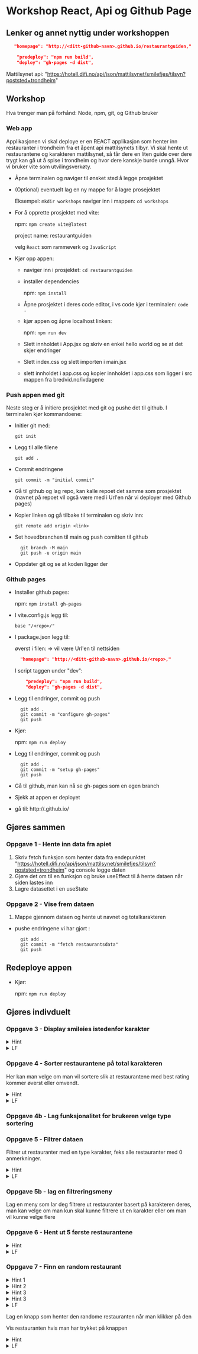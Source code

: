 # Workshop React, Api og Github Page

## Lenker og annet nyttig under workshoppen

```json
   "homepage": "http://<ditt-github-navn>.github.io/restaurantguiden,"
```

```json
    "predeploy": "npm run build",
    "deploy": "gh-pages -d dist",
```

Mattilsynet api: "https://hotell.difi.no/api/json/mattilsynet/smilefjes/tilsyn?poststed=trondheim"

## Workshop

Hva trenger man på forhånd: Node, npm, git, og Github bruker

### Web app

Applikasjonen vi skal deploye er en REACT applikasjon som henter inn restauranter i trondheim fra et åpent api mattilsynets tilbyr. Vi skal hente ut restaurantene og karakteren mattilsynet, så får dere en liten guide over dere trygt kan gå ut å spise i trondheim og hvor dere kanskje burde unngå. Hvor vi bruker vite som utvilingsverkøty.

- Åpne terminalen og naviger til ønsket sted å legge prosjektet

- (Optional) eventuelt lag en ny mappe for å lagre prosejektet

  Eksempel: `mkdir workshops`
  naviger inn i mappen: `cd workshops`

- For å opprette prosjektet med vite:

  npm: `npm create vite@latest`

  project name: restaurantguiden

  velg `React` som rammeverk og `JavaScript`

- Kjør opp appen:

  - naviger inn i prosjektet: `cd restaurantguiden`
  - installer dependencies

    npm: `npm install`

  - Åpne prosjektet i deres code editor, i vs code kjør i terminalen: `code .`

  - kjør appen og åpne localhost linken:

    npm: `npm run dev`

  - Slett innholdet i App.jsx og skriv en enkel hello world og se at det skjer endringer

  - Slett index.css og slett importen i main.jsx
  - slett innholdet i app.css og kopier innholdet i app.css som ligger i src mappen fra bredvid.no/ivdagene

### Push appen med git

Neste steg er å initiere prosjektet med git og pushe det til github. I terminalen kjør kommandoene:

- Initier git med:

  `git init`

- Legg til alle filene

  `git add .`

- Commit endringene

  `git commit -m "initial commit"`

- Gå til github og lag repo, kan kalle repoet det samme som prosjektet (navnet på repoet vil også være med i Url'en når vi deployer med Github pages)
- Kopier linken og gå tilbake til terminalen og skriv inn:

  `git remote add origin <link>`

- Set hovedbranchen til main og push comitten til github

  ```
    git branch -M main
    git push -u origin main
  ```

- Oppdater git og se at koden ligger der

### Github pages

- Installer github pages:

  npm: `npm install gh-pages`

- I vite.config.js legg til:

  `base "/<repo>/"`

- I package.json legg til:

  øverst i filen: => vil være Url'en til nettsiden

  ```json
    "homepage": "http://<ditt-github-navn>.github.io/<repo>,"
  ```

  I script taggen under "dev":

  ```json
      "predeploy": "npm run build",
      "deploy": "gh-pages -d dist",
  ```

- Legg til endringer, commit og push

  ```
    git add .
    git commit -m "configure gh-pages"
    git push
  ```

- Kjør:

  npm: `npm run deploy`

- Legg til endringer, commit og push

  ```
    git add .
    git commit -m "setup gh-pages"
    git push
  ```

- Gå til github, man kan nå se gh-pages som en egen branch

- Sjekk at appen er deployet
- gå til: http://<ditt-github-navn>.github.io/<repo>

## Gjøres sammen

### Oppgave 1 - Hente inn data fra apiet

1. Skriv fetch funksjon som henter data fra endepunktet "https://hotell.difi.no/api/json/mattilsynet/smilefjes/tilsyn?poststed=trondheim" og console logge daten
2. Gjøre det om til en funksjon og bruke useEffect til å hente dataen når siden lastes inn
3. Lagre datasettet i en useState

### Oppgave 2 - Vise frem dataen

1. Mappe gjennom dataen og hente ut navnet og totalkarakteren

- pushe endringene vi har gjort :

  ```
    git add .
    git commit -m "fetch restaurantsdata"
    git push
  ```

## Redeploye appen

- Kjør:

  npm: `npm run deploy`

## Gjøres indivduelt

### Oppgave 3 - Display smileies istedenfor karakter

<details><summary>Hint</summary>

Lag en hjelpe funksjon som omgjør tall til smiley

</details>

<details><summary>LF</summary>

```Javascript
   const getSmiley = (value) => {
    return value == 3 ? "🤮" : value == 2 ? "🤢" : value == 1 ? "🙂" : "🤩";
  };

  {/* .... */}
  <h3>{getSmiley(restaurant.total_karakter)}</h3>
```

</details>

### Oppgave 4 - Sorter restaurantene på total karakteren

Her kan man velge om man vil sortere slik at restaurantene med best rating kommer øverst eller omvendt.

<details><summary>Hint</summary>

Bruk [sort](https://developer.mozilla.org/en-US/docs/Web/JavaScript/Reference/Global_Objects/Array/sort) funksjonen

</details>

<details><summary>LF</summary>

```Javascript
    restaurants
        .sort((a, b) => a.total_karakter - b.total_karakter)
```

</details>

### Oppgave 4b - Lag funksjonalitet for brukeren velge type sortering

### Oppgave 5 - Filtrer dataen

Filtrer ut restauranter med en type karakter, feks alle restauranter med 0 anmerkninger.

<details><summary>Hint</summary>

Bruk [filter](https://developer.mozilla.org/en-US/docs/Web/JavaScript/Reference/Global_Objects/Array/filter) funksjonen

</details>

<details><summary>LF</summary>

```Javascript
    .filter((restaurant) => restaurant.total_karakter === "3")
```

</details>

### Oppgave 5b - lag en filtreringsmeny

Lag en meny som lar deg filtrere ut restauranter basert på karakteren deres, man kan velge om man kun skal kunne filtrere ut en karakter eller om man vil kunne velge flere

### Oppgave 6 - Hent ut 5 første restaurantene

<details><summary>Hint</summary>

Bruk [slice](https://developer.mozilla.org/en-US/docs/Web/JavaScript/Reference/Global_Objects/Array/slice) funksjonen

</details>

<details><summary>LF</summary>

```Javascript
    restaurants.slice(0, 5)
```

</details>

### Oppgave 7 - Finn en random restaurant

<details><summary>Hint 1</summary>

Bruk [Math.random()](https://developer.mozilla.org/en-US/docs/Web/JavaScript/Reference/Global_Objects/Math/random) funksjonen, som gir et random tall mellom 0 og 1

</details>

<details><summary>Hint 2</summary>

Bruk lengden av restaurant listen som max verdi, for å få en verdi mellom 0 og lengden av restaurant listen

</details>

<details><summary>Hint 3</summary>

Bruk Math.floor() for å ikke få desimaler

</details>

<details><summary>Hint 3</summary>

Bruk verdien veriden for å hente ut restauranten på indeksen tilsvarende den randome veriden

</details>

<details><summary>LF</summary>

```Javascript

  function getRandomRestaurants(restaurants) {
    return restaurants[Math.floor(Math.random() * restaurants.length)];
  }

  console.log(getRandomRestaurants(restaurants));
```

</details>

Lag en knapp som henter den randome restauranten når man klikker på den

Vis restauranten hvis man har trykket på knappen

<details><summary>Hint </summary>

Lagre restauranten i en local variabel, og vis informasjonen du ønsker hvis knappen er klikket

</details>

<details><summary>LF</summary>

```Javascript

  const [randomRestaurant, setRandomRestaurant] = useState({});

  function getRandomRestaurant(restaurants) {
    setRandomRestaurant(
      restaurants[Math.floor(Math.random() * restaurants.length)]
    );
  }

  {/* .... */}
  <button
    className="random-button"
    onClick={() => getRandomRestaurant(restaurants)}
    >
        random restaurant
    </button>
    {randomRestaurant && (
        <h1>{randomRestaurant.navn}</h1>
    )}
```

</details>
